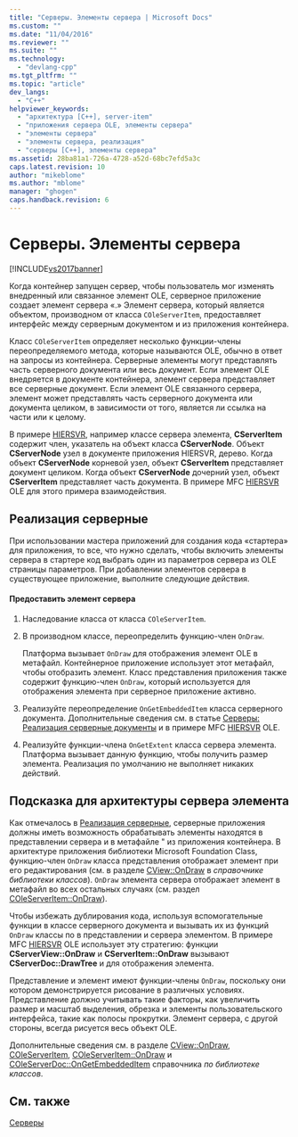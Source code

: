 ```yaml
---
title: "Серверы. Элементы сервера | Microsoft Docs"
ms.custom: ""
ms.date: "11/04/2016"
ms.reviewer: ""
ms.suite: ""
ms.technology: 
  - "devlang-cpp"
ms.tgt_pltfrm: ""
ms.topic: "article"
dev_langs: 
  - "C++"
helpviewer_keywords: 
  - "архитектура [C++], server-item"
  - "приложения сервера OLE, элементы сервера"
  - "элементы сервера"
  - "элементы сервера, реализация"
  - "серверы [C++], элементы сервера"
ms.assetid: 28ba81a1-726a-4728-a52d-68bc7efd5a3c
caps.latest.revision: 10
author: "mikeblome"
ms.author: "mblome"
manager: "ghogen"
caps.handback.revision: 6
---
```

# Серверы. Элементы сервера
[!INCLUDE[vs2017banner](../assembler/inline/includes/vs2017banner.md)]

Когда контейнер запущен сервер, чтобы пользователь мог изменять внедренный или связанное элемент OLE, серверное приложение создает элемент сервера «.» Элемент сервера, который является объектом, производном от класса `COleServerItem`, предоставляет интерфейс между серверным документом и из приложения контейнера.  
  
 Класс `COleServerItem` определяет несколько функции\-члены переопределяемого метода, которые называются OLE, обычно в ответ на запросы из контейнера.  Серверные элементы могут представлять часть серверного документа или весь документ.  Если элемент OLE внедряется в документе контейнера, элемент сервера представляет все серверные документ.  Если элемент OLE связанного сервера, элемент может представлять часть серверного документа или документа целиком, в зависимости от того, является ли ссылка на части или к целому.  
  
 В примере [HIERSVR](../top/visual-cpp-samples.md), например классе сервера элемента, **CServerItem** содержит член, указатель на объект класса **CServerNode**.  Объект **CServerNode** узел в документе приложения HIERSVR, дерево.  Когда объект **CServerNode** корневой узел, объект **CServerItem** представляет документ целиком.  Когда объект **CServerNode** дочерний узел, объект **CServerItem** представляет часть документа.  В примере MFC [HIERSVR](../top/visual-cpp-samples.md) OLE для этого примера взаимодействия.  
  
##  <a name="_core_implementing_server_items"></a> Реализация серверные  
 При использовании мастера приложений для создания кода «стартера» для приложения, то все, что нужно сделать, чтобы включить элементы сервера в стартере код выбрать один из параметров сервера из OLE страницы параметров.  При добавлении элементов сервера в существующее приложение, выполните следующие действия.  
  
#### Предоставить элемент сервера  
  
1.  Наследование класса от класса `COleServerItem`.  
  
2.  В производном классе, переопределить функцию\-член `OnDraw`.  
  
     Платформа вызывает `OnDraw` для отображения элемент OLE в метафайл.  Контейнерное приложение использует этот метафайл, чтобы отобразить элемент.  Класс представления приложения также содержит функцию\-член `OnDraw`, который используется для отображения элемента при серверное приложение активно.  
  
3.  Реализуйте переопределение `OnGetEmbeddedItem` класса серверного документа.  Дополнительные сведения см. в статье [Серверы: Реализация серверные документы](../mfc/servers-implementing-server-documents.md) и в примере MFC [HIERSVR](../top/visual-cpp-samples.md) OLE.  
  
4.  Реализуйте функции\-члена `OnGetExtent` класса сервера элемента.  Платформа вызывает данную функцию, чтобы получить размер элемента.  Реализация по умолчанию не выполняет никаких действий.  
  
##  <a name="_core_a_tip_for_server.2d.item_architecture"></a> Подсказка для архитектуры сервера элемента  
 Как отмечалось в [Реализация серверные](#_core_implementing_server_items), серверные приложения должны иметь возможность обрабатывать элементы находятся в представлении сервера и в метафайле " из приложения контейнера.  В архитектуре приложения библиотеки Microsoft Foundation Class, функцию\-член `OnDraw` класса представления отображает элемент при его редактирования \(см. в разделе [CView::OnDraw](../Topic/CView::OnDraw.md) в *справочнике библиотеки классов*\).  `OnDraw` элемента сервера отображает элемент в метафайл во всех остальных случаях \(см. раздел [COleServerItem::OnDraw](../Topic/COleServerItem::OnDraw.md)\).  
  
 Чтобы избежать дублирования кода, используя вспомогательные функции в классе серверного документа и вызывать их из функций `OnDraw` классы по в представлении и сервера элементом.  В примере MFC [HIERSVR](../top/visual-cpp-samples.md) OLE использует эту стратегию: функции **CServerView::OnDraw** и **CServerItem::OnDraw** вызывают **CServerDoc::DrawTree** и для отображения элемента.  
  
 Представление и элемент имеют функции\-члены `OnDraw`, поскольку они котором демонстрируется рисование в различных условиях.  Представление должно учитывать такие факторы, как увеличить размер и масштаб выделения, обрезка и элементы пользовательского интерфейса, такие как полосы прокрутки.  Элемент сервера, с другой стороны, всегда рисуется весь объект OLE.  
  
 Дополнительные сведения см. в разделе [CView::OnDraw](../Topic/CView::OnDraw.md), [COleServerItem](../mfc/reference/coleserveritem-class.md), [COleServerItem::OnDraw](../Topic/COleServerItem::OnDraw.md) и [COleServerDoc::OnGetEmbeddedItem](../Topic/COleServerDoc::OnGetEmbeddedItem.md) справочника *по библиотеке классов*.  
  
## См. также  
 [Серверы](../mfc/servers.md)